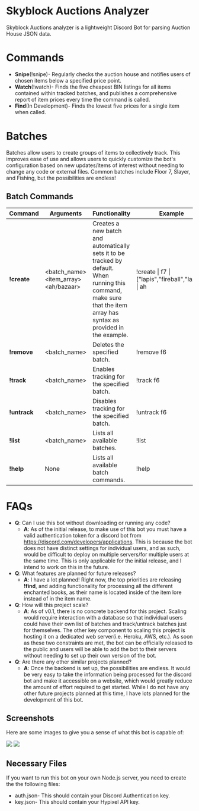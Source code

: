 # Skyblock Auctions Analyzer

Skyblock Auctions analyzer is a lightweight Discord Bot for parsing Auction House JSON data.

# Commands
  - **Snipe**(!snipe)- Regularly checks the auction house and notifies users of chosen items below a specified price point.
  - **Watch**(!watch)- Finds the five cheapest BIN listings for all items contained within tracked batches, and publishes a comprehensive report of item prices every time the command is called.
  - **Find**(In Development)- Finds the lowest five prices for a single item when called.

# Batches

Batches allow users to create groups of items to collectively track. This improves ease of use and allows users to quickly customize the bot's configuration based on new updates/items of interest without needing to change any code or external files. Common batches include Floor 7, Slayer, and Fishing, but the possibilities are endless!

## Batch Commands
  
| Command| Arguments | Functionality | Example |
| --| --------| ---- | ---- |
| **!create** | <batch_name> <item_array> <ah/bazaar> | Creates a new batch and automatically sets it to be tracked by default. When running this command, make sure that the item array has syntax as provided in the example. | !create \| f7 \| ["lapis","fireball","lazuli"] \| ah |
| **!remove** | <batch_name> | Deletes the specified batch. | !remove f6 |
| **!track** | <batch_name> | Enables tracking for the specified batch.  | !track f6 |
| **!untrack** | <batch_name> | Disables tracking for the specified batch.| !untrack f6 |
| **!list** | <batch_name> | Lists all available batches. | !list |
| **!help** | None | Lists all available batch commands. | !help |

# FAQs

- **Q**: Can I use this bot without downloading or running any code?
  - **A**: As of the initial release, to make use of this bot you must have a valid authentication token for a discord bot from https://discord.com/developers/applications. This is because the bot does not have distinct settings for individual users, and as such, would be difficult to deploy on multiple servers/for multiple users at the same time. This is only applicable for the initial release, and I intend to work on this in the future.
- **Q**: What features are planned for future releases?
   - **A**:  I have a lot planned! Right now, the top priorities are releasing **!find**, and adding functionality for processing all the different enchanted books, as their name is located inside of the item lore instead of in the item name.
- **Q**: How will this project scale?
  - **A**: As of v0.1, there is no concrete backend for this project. Scaling would require interaction with a database so that individual users could have their own list of batches and track/untrack batches just for themselves. The other key component to scaling this project is hosting it on a dedicated web server(i.e. Heroku, AWS, etc.). As soon as these two constraints are met, the bot can be officially released to the public and users will be able to add the bot to their servers without needing to set up their own version of the bot.
- **Q**: Are there any other similar projects planned?
  - **A**: Once the backend is set up, the possibilities are endless. It would be very easy to take the information being processed for the discord bot and make it accessible on a website, which would greatly reduce the amount of effort required to get started. While I do not have any other future projects planned at this time, I have lots planned for the development of this bot. 

## Screenshots

Here are some images to give you a sense of what this bot is capable of:

<img src="https://i.imgur.com/8olZ3Iq.png">
<img src="https://i.imgur.com/tmgFqto.png">

## Necessary Files
If you want to run this bot on your own Node.js server, you need to create the the following files:
- auth.json- This should contain your Discord Authentication key.
- key.json- This should contain your Hypixel API key.


